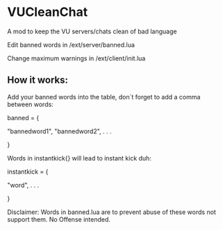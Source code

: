# VUCleanChat
A mod to keep the VU servers/chats clean of bad language

Edit banned words in /ext/server/banned.lua

Change maximum warnings in /ext/client/init.lua

## How it works:

Add your banned words into the table, don´t forget to add a comma between words:

banned = {

"bannedword1",
"bannedword2",
.
.
.

}

Words in instantkick{} will lead to instant kick duh:

instantkick = {

"word",
.
.
.

}


Disclaimer:
Words in banned.lua are to prevent abuse of these words not support them.
No Offense intended.

